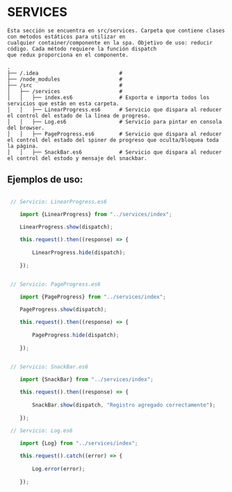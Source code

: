 # SERVICES
    Esta sección se encuentra en src/services. Carpeta que contiene clases con metodos estáticos para utilizar en
    cualquier container/componente en la spa. Objetivo de uso: reducir código. Cada método requiere la función dispatch
    que redux proporciona en el componente.
```
.
├── /.idea                          #     
├── /node_modules                   # 
├── /src                            #  
│   ├── /services                   #  
│   │   ├── index.es6               # Exporta e importa todos los servicios que están en esta carpeta.
│   │   ├── LinearProgress.es6      # Servicio que dispara al reducer el control del estado de la línea de progreso.
│   │   ├── Log.es6                 # Servicio para pintar en consola del browser. 
│   │   ├── PageProgress.es6        # Servicio que dispara al reducer el control del estado del spiner de progreso que oculta/bloquea toda la página. 
│   │   ├── SnackBar.es6            # Servicio que dispara al reducer el control del estodo y mensaje del snackbar. 
```


## Ejemplos de uso:

```javascript

 // Servicio: LinearProgress.es6

    import {LinearProgress} from "../services/index";
 
    LinearProgress.show(dispatch);

    this.request().then((response) => {
        
        LinearProgress.hide(dispatch);
        
    });
```

```javascript

 // Servicio: PageProgress.es6

    import {PageProgress} from "../services/index";
 
    PageProgress.show(dispatch);

    this.request().then((response) => {
        
        PageProgress.hide(dispatch);
        
    });
```

```javascript

 // Servicio: SnackBar.es6
    
    import {SnackBar} from "../services/index";

    this.request().then((response) => {
        
        SnackBar.show(dispatch, "Registro agregado correctamente");
        
    });
```

```javascript
 // Servicio: Log.es6
 
    import {Log} from "../services/index";

    this.request().catch((error) => {
        
        Log.error(error);
        
    });
```